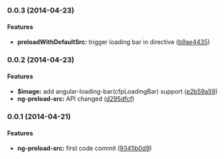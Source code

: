 <a name="0.0.3"></a>
### 0.0.3  (2014-04-23)


#### Features

* **preloadWithDefaultSrc:** trigger loading bar in directive ([b9ae4435](https://github.com/tomchentw/ng-preload-src/commit/b9ae44351bfa51ddf4440ee05c95de08be92b5e8))


<a name="0.0.2"></a>
### 0.0.2  (2014-04-23)


#### Features

* **$image:** add angular-loading-bar(cfpLoadingBar) support ([e2b59a59](https://github.com/tomchentw/ng-preload-src/commit/e2b59a5933f26b7b5baa4277b3251e657b1f35c9))
* **ng-preload-src:** API changed ([d295dfcf](https://github.com/tomchentw/ng-preload-src/commit/d295dfcf892b574591f169d21b9683f7303050b5))


<a name="0.0.1"></a>
### 0.0.1  (2014-04-21)


#### Features

* **ng-preload-src:** first code commit ([9345b0d9](https://github.com/tomchentw/ng-preload-src/commit/9345b0d92e9a5c932f91ceed7c5c741ea99814a5))

